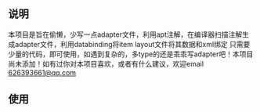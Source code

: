 ## 说明
本项目是旨在偷懒，少写一点adapter文件，利用apt注解，在编译器扫描注解生成adapter文件，利用databinding将item layout文件将其数据和xml绑定
只需要少量的代码，即可使用，如遇到复杂的，多type的还是乖乖写adapter吧！本项目尚未添加！如有过你对本项目喜欢，或者有什么建议，欢迎email 626393661@qq.com

## 使用